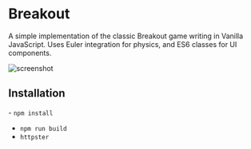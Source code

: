 # Breakout
A simple implementation of the classic Breakout game writing in Vanilla JavaScript. Uses Euler integration for physics, and ES6 classes for UI components.

![screenshot](https://www.dropbox.com/s/jnd33n4rxaxo4cq/Screenshot%202018-08-27%2011.15.00.png?dl=0)

## Installation

- `npm install`
- `npm run build`
- `httpster`
